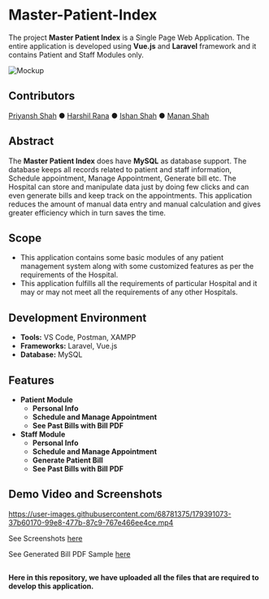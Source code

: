 # Master-Patient-Index

The project **Master Patient Index** is a Single Page Web Application. The entire application is developed using **Vue.js** and **Laravel** framework and it contains Patient and Staff Modules only.

![Mockup](https://user-images.githubusercontent.com/68781375/179391766-0e9050fa-a43b-4f0d-9802-bf1d2d32b563.jpg)

## Contributors

[Priyansh Shah](https://github.com/Priyansh42) ● [Harshil Rana](https://github.com/harshil311) ● [Ishan Shah](https://github.com/ishanshah1802) ● [Manan Shah](https://github.com/Manan2606)

## Abstract

The **Master Patient Index** does have **MySQL** as database support. The database keeps all records related to patient and staff information, Schedule appointment, Manage Appointment, Generate bill etc. The Hospital can store and manipulate data just by doing few clicks and can even generate bills and keep track on the appointments. This application reduces the amount of manual data entry and manual calculation and gives greater efficiency which in turn saves the time.

## Scope

* This application contains some basic modules of any patient management system along with some customized features as per the requirements of the Hospital.
* This application fulfills all the requirements of particular Hospital and it may or may not meet all the requirements of any other Hospitals.

## Development Environment

* **Tools:** VS Code, Postman, XAMPP
* **Frameworks:** Laravel, Vue.js
* **Database:** MySQL

## Features

* **Patient Module**
    * **Personal Info**
    * **Schedule and Manage Appointment**
    * **See Past Bills with Bill PDF**
* **Staff Module**
    * **Personal Info**
    * **Schedule and Manage Appointment**
    * **Generate Patient Bill** 
    * **See Past Bills with Bill PDF**  

## Demo Video and Screenshots

https://user-images.githubusercontent.com/68781375/179391073-37b60170-99e8-477b-87c9-767e466ee4ce.mp4

See Screenshots [here](https://github.com/Priyansh42/Master-Patient-Index/tree/main/Screenshots) 

See Generated Bill PDF Sample [here](https://github.com/Priyansh42/Master-Patient-Index/blob/main/Bill%20-%20%7B_bill_id__2%7D.pdf)

##

**Here in this repository, we have uploaded all the files that are required to develop this application.**
